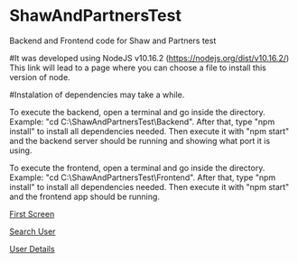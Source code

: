 # ShawAndPartnersTest
Backend and Frontend code for Shaw and Partners test

#It was developed using NodeJS v10.16.2 (https://nodejs.org/dist/v10.16.2/) This link will lead to a page where you can choose a file to install this version of node.

#Instalation of dependencies may take a while.

To execute the backend, open a terminal and go inside the directory. Example: "cd C:\ShawAndPartnersTest\Backend". After that, type "npm install" to install all dependencies needed. Then execute it with "npm start" and the backend server should be running and showing what port it is using.

To execute the frontend, open a terminal and go inside the directory. Example: "cd C:\ShawAndPartnersTest\Frontend". After that, type "npm install" to install all dependencies needed. Then execute it with "npm start" and the frontend app should be running. 

[First Screen](https://github.com/pedrinbhbr/ShawAndPartnersTest/blob/main/Frontend/public/firstscreen.png)

[Search User](../../tree/main/Frontend/public/modalscreen.png)

[User Details](../../tree/main/Frontend/public/userdetails.png)
